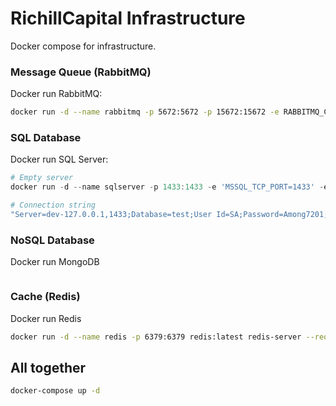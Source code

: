 # RichillCapital Infrastructure

Docker compose for infrastructure.

### Message Queue (RabbitMQ)

Docker run RabbitMQ:

```bash
docker run -d --name rabbitmq -p 5672:5672 -p 15672:15672 -e RABBITMQ_CONFIG_FILE=/etc/rabbitmq/rabbitmq.conf -e RABBITMQ_DEFAULT_USER=msat7201 -e RABBITMQ_DEFAULT_PASS=among7201 -v /path/to/rabbitmq.conf:/etc/rabbitmq/rabbitmq.conf rabbitmq:3-management
```

### SQL Database

Docker run SQL Server:

```powershell
# Empty server
docker run -d --name sqlserver -p 1433:1433 -e 'MSSQL_TCP_PORT=1433' -e 'MSSQL_TCP_ADDR=0.0.0.0' -e 'ACCEPT_EULA=Y' -e 'MSSQL_SA_USER=msat7201' 'SA_PASSWORD=Among7201' mcr.microsoft.com/mssql/server:2022-latest 

# Connection string
"Server=dev-127.0.0.1,1433;Database=test;User Id=SA;Password=Among7201;TrustServerCertificate=true;"
```

### NoSQL Database

Docker run MongoDB

```powershell
```

### Cache (Redis)

Docker run Redis

```bash
docker run -d --name redis -p 6379:6379 redis:latest redis-server --requirepass among7201
```

## All together

```bash
docker-compose up -d
```
